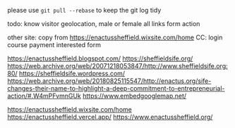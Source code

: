 please use `git pull --rebase` to keep the git log tidy

todo:
know visitor geolocation, male or female
all links
form action

other site:
    copy from https://enactussheffield.wixsite.com/home
CC:
    login
    course
    payment
    interested form


https://enactussheffield.blogspot.com/
https://sheffieldsife.org/
https://web.archive.org/web/20071218053847/http://www.sheffieldsife.org:80/
https://sheffieldsife.wordpress.com/
https://web.archive.org/web/20180825115547/http://enactus.org/sife-changes-their-name-to-highlight-a-deep-commitment-to-entrepreneurial-action/#.W4mPFvmnGUk
https://www.embedgooglemap.net/

https://enactussheffield.wixsite.com/home
https://enactussheffield.vercel.app/
https://www.enactussheffield.org/
